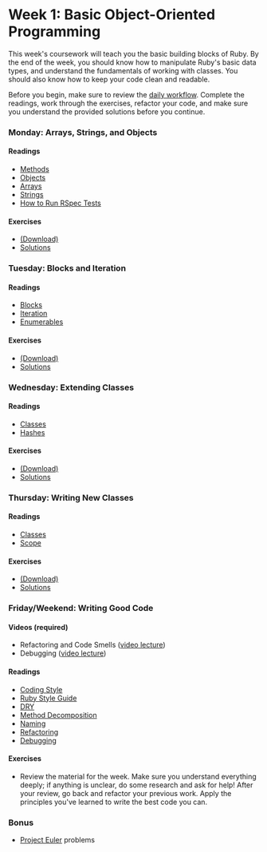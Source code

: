 # Week 1: Basic Object-Oriented Programming

This week's coursework will teach you the basic building blocks of Ruby.
By the end of the week, you should know how to manipulate Ruby's basic
data types, and understand the fundamentals of working with classes. You
should also know how to keep your code clean and readable.

Before you begin, make sure to review the [daily workflow][workflow]. Complete
the readings, work through the exercises, refactor your code, and make sure
you understand the provided solutions before you continue.

[workflow]: ./../workflow.md

### Monday: Arrays, Strings, and Objects

#### Readings
- [Methods][methods]
- [Objects][objects]
- [Arrays][arrays]
- [Strings][strings]
- [How to Run RSpec Tests][rspec]

[methods]: ./w1d1/readings/method.md
[objects]: ./w1d1/readings/object.md
[arrays]: ./w1d1/readings/array.md
[strings]: ./w1d1/readings/string.md
[rspec]: ./w1d1/readings/rspec.md

#### Exercises
- [(Download)][w1d1-exercises]
- [Solutions][w1d1-solutions]

[w1d1-exercises]: ./w1d1/w1d1.zip?raw=true
[w1d1-solutions]: ./../solutions/w1/w1d1

### Tuesday: Blocks and Iteration

#### Readings
- [Blocks][blocks]
- [Iteration][iteration]
- [Enumerables][enumerables]

[blocks]: ./w1d2/readings/block.md
[iteration]: ./w1d2/readings/iteration.md
[enumerables]: ./w1d2/readings/enumerable.md

#### Exercises
- [(Download)][w1d2-exercises]
- [Solutions][w1d2-solutions]

[w1d2-exercises]: ./w1d2/w1d2.zip?raw=true
[w1d2-solutions]: ./../solutions/w1/w1d2

### Wednesday: Extending Classes

#### Readings
- [Classes][classes-i]
- [Hashes][hashes]

[classes-i]: ./w1d3/readings/class-i.md
[hashes]: ./w1d3/readings/hash.md

#### Exercises
- [(Download)][w1d3-exercises]
- [Solutions][w1d3-solutions]

[w1d3-exercises]: ./w1d3/w1d3.zip?raw=true
[w1d3-solutions]: ./../solutions/w1/w1d3

### Thursday: Writing New Classes

#### Readings
- [Classes][classes-ii]
- [Scope][scope]

[classes-ii]: ./w1d4/readings/class-ii.md
[scope]: ./w1d4/readings/scope.md

#### Exercises
- [(Download)][w1d4-exercises]
- [Solutions][w1d4-solutions]

[w1d4-exercises]: ./w1d4/w1d4.zip?raw=true
[w1d4-solutions]: ./../solutions/w1/w1d4

### Friday/Weekend: Writing Good Code

#### Videos (required)
- Refactoring and Code Smells ([video lecture][refactoring-video])
- Debugging ([video lecture][debugging-video])

[refactoring-video]: https://www.youtube.com/watch?v=DC-pQPq0acs
[debugging-video]: https://vimeo.com/129370279

#### Readings
- [Coding Style][coding-style]
- [Ruby Style Guide][ruby-styleguide]
- [DRY][dry]
- [Method Decomposition][method-decomposition]
- [Naming][naming]
- [Refactoring][refactoring-reading]
- [Debugging][debugging-reading]

[coding-style]: ./w1d5/readings/coding-style.md
[ruby-styleguide]: https://github.com/styleguide/ruby
[dry]: ./w1d5/readings/dry.md
[method-decomposition]: ./w1d5/readings/method-decomposition.md
[naming]: ./w1d5/readings/naming.md
[refactoring-reading]: ./w1d5/readings/refactoring.md
[debugging-reading]: ./w1d5/readings/debugger.md

#### Exercises
- Review the material for the week. Make sure you understand everything
  deeply; if anything is unclear, do some research and ask for help!
  After your review, go back and refactor your previous work. Apply the
  principles you've learned to write the best code you can.

### Bonus
- [Project Euler][project-euler] problems

[project-euler]: http://projecteuler.net/
